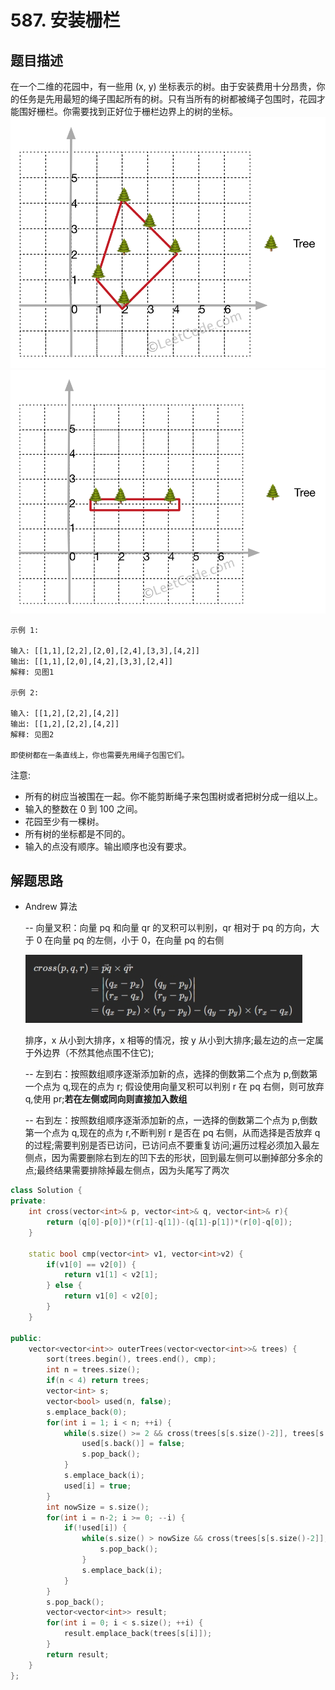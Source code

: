 # 587. 安装栅栏

## 题目描述

在一个二维的花园中，有一些用 (x, y) 坐标表示的树。由于安装费用十分昂贵，你的任务是先用最短的绳子围起所有的树。只有当所有的树都被绳子包围时，花园才能围好栅栏。你需要找到正好位于栅栏边界上的树的坐标。
![](./587-1.png)
![](./587-2.png)

```
示例 1:

输入: [[1,1],[2,2],[2,0],[2,4],[3,3],[4,2]]
输出: [[1,1],[2,0],[4,2],[3,3],[2,4]]
解释: 见图1

示例 2:

输入: [[1,2],[2,2],[4,2]]
输出: [[1,2],[2,2],[4,2]]
解释: 见图2

即使树都在一条直线上，你也需要先用绳子包围它们。
```

注意:

- 所有的树应当被围在一起。你不能剪断绳子来包围树或者把树分成一组以上。
- 输入的整数在 0 到 100 之间。
- 花园至少有一棵树。
- 所有树的坐标都是不同的。
- 输入的点没有顺序。输出顺序也没有要求。

## 解题思路

- Andrew 算法

  -- 向量叉积：向量 pq 和向量 qr 的叉积可以判别，qr 相对于 pq 的方向，大于 0 在向量 pq 的左侧，小于 0，在向量 pq 的右侧

  ![](./587-3.jpg)

  排序，x 从小到大排序，x 相等的情况，按 y 从小到大排序;最左边的点一定属于外边界（不然其他点围不住它);

  -- 左到右：按照数组顺序逐渐添加新的点，选择的倒数第二个点为 p,倒数第一个点为 q,现在的点为 r;
  假设使用向量叉积可以判别 r 在 pq 右侧，则可放弃 q,使用 pr;**若在左侧或同向则直接加入数组**

  -- 右到左：按照数组顺序逐渐添加新的点，一选择的倒数第二个点为 p,倒数第一个点为 q,现在的点为 r,不断判别 r 是否在 pq 右侧，从而选择是否放弃 q 的过程;需要判别是否已访问，已访问点不要重复访问;遍历过程必须加入最左侧点，因为需要删除右到左的凹下去的形状，回到最左侧可以删掉部分多余的点;最终结果需要排除掉最左侧点，因为头尾写了两次

```cpp
class Solution {
private:
    int cross(vector<int>& p, vector<int>& q, vector<int>& r){
        return (q[0]-p[0])*(r[1]-q[1])-(q[1]-p[1])*(r[0]-q[0]);
    }

    static bool cmp(vector<int> v1, vector<int>v2) {
        if(v1[0] == v2[0]) {
            return v1[1] < v2[1];
        } else {
            return v1[0] < v2[0];
        }
    }

public:
    vector<vector<int>> outerTrees(vector<vector<int>>& trees) {
        sort(trees.begin(), trees.end(), cmp);
        int n = trees.size();
        if(n < 4) return trees;
        vector<int> s;
        vector<bool> used(n, false);
        s.emplace_back(0);
        for(int i = 1; i < n; ++i) {
            while(s.size() >= 2 && cross(trees[s[s.size()-2]], trees[s[s.size()-1]], trees[i]) < 0) {
                used[s.back()] = false;
                s.pop_back();
            }
            s.emplace_back(i);
            used[i] = true;
        }
        int nowSize = s.size();
        for(int i = n-2; i >= 0; --i) {
            if(!used[i]) {
                while(s.size() > nowSize && cross(trees[s[s.size()-2]], trees[s[s.size()-1]], trees[i]) < 0) {
                    s.pop_back();
                }
                s.emplace_back(i);
            }
        }
        s.pop_back();
        vector<vector<int>> result;
        for(int i = 0; i < s.size(); ++i) {
            result.emplace_back(trees[s[i]]);
        }
        return result;
    }
};
```
